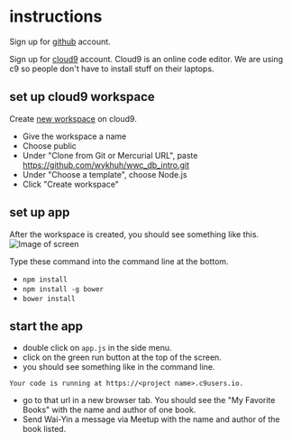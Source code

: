 # instructions

Sign up for [github](https://github.com/) account.

Sign up for [cloud9](https://c9.io) account. Cloud9 is an online code editor. We are using c9 so people don't have to install stuff on their laptops.

## set up cloud9 workspace

Create [new workspace](https://c9.io/new) on cloud9.
- Give the workspace a name
- Choose public
- Under "Clone from Git or Mercurial URL", paste https://github.com/wykhuh/wwc_db_intro.git
- Under "Choose a template", choose Node.js
- Click "Create workspace"

## set up app

After the workspace is created, you should see something like this. ![Image of screen](http://i.imgur.com/trrbyzK.png?1)

 Type these command into the command line at the bottom.
- `npm install`
- `npm install -g bower`
- `bower install`

## start the app

- double click on `app.js` in the side menu.
- click on the green run button at the top of the screen.
- you should see something like in the command line.

```
Your code is running at https://<project name>.c9users.io.

```
- go to that url in a new browser tab. You should see the "My Favorite Books" with the name and author of one book.
- Send Wai-Yin a message via Meetup with the name and author of the book listed.
